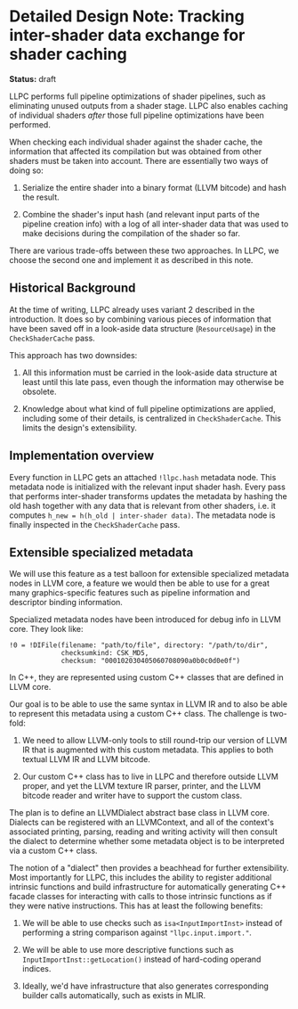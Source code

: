 Detailed Design Note: Tracking inter-shader data exchange for shader caching
============================================================================

**Status:** draft

LLPC performs full pipeline optimizations of shader pipelines, such as eliminating unused outputs from a shader stage.
LLPC also enables caching of individual shaders _after_ those full pipeline optimizations have been performed.

When checking each individual shader against the shader cache, the information that affected its compilation but was
obtained from other shaders must be taken into account. There are essentially two ways of doing so:

  1. Serialize the entire shader into a binary format (LLVM bitcode) and hash the result.

  2. Combine the shader's input hash (and relevant input parts of the pipeline creation info) with a log of all
     inter-shader data that was used to make decisions during the compilation of the shader so far.

There are various trade-offs between these two approaches. In LLPC, we choose the second one and implement it as
described in this note.

Historical Background
---------------------

At the time of writing, LLPC already uses variant 2 described in the introduction. It does so by combining various
pieces of information that have been saved off in a look-aside data structure (`ResourceUsage`) in the
`CheckShaderCache` pass.

This approach has two downsides:

  1. All this information must be carried in the look-aside data structure at least until this late pass, even though
     the information may otherwise be obsolete.

  2. Knowledge about what kind of full pipeline optimizations are applied, including some of their details, is
     centralized in `CheckShaderCache`. This limits the design's extensibility.

Implementation overview
-----------------------

Every function in LLPC gets an attached `!llpc.hash` metadata node.
This metadata node is initialized with the relevant input shader hash.
Every pass that performs inter-shader transforms updates the metadata by hashing the old hash together with any data
that is relevant from other shaders, i.e. it computes `h_new = h(h_old | inter-shader data)`.
The metadata node is finally inspected in the `CheckShaderCache` pass.

Extensible specialized metadata
-------------------------------

We will use this feature as a test balloon for extensible specialized metadata nodes in LLVM core, a feature we would
then be able to use for a great many graphics-specific features such as pipeline information and descriptor binding
information.

Specialized metadata nodes have been introduced for debug info in LLVM core. They look like:
```
!0 = !DIFile(filename: "path/to/file", directory: "/path/to/dir",
             checksumkind: CSK_MD5,
             checksum: "000102030405060708090a0b0c0d0e0f")
```
In C++, they are represented using custom C++ classes that are defined in LLVM core.

Our goal is to be able to use the same syntax in LLVM IR and to also be able to represent this metadata using a custom
C++ class. The challenge is two-fold:

  1. We need to allow LLVM-only tools to still round-trip our version of LLVM IR that is augmented with this
     custom metadata. This applies to both textual LLVM IR and LLVM bitcode.

  2. Our custom C++ class has to live in LLPC and therefore outside LLVM proper, and yet the LLVM texture IR parser,
     printer, and the LLVM bitcode reader and writer have to support the custom class.

The plan is to define an LLVMDialect abstract base class in LLVM core. Dialects can be registered with an LLVMContext,
and all of the context's associated printing, parsing, reading and writing activity will then consult the dialect to
determine whether some metadata object is to be interpreted via a custom C++ class.

The notion of a "dialect" then provides a beachhead for further extensibility. Most importantly for LLPC, this
includes the ability to register additional intrinsic functions and build infrastructure for automatically generating
C++ facade classes for interacting with calls to those intrinsic functions as if they were native instructions.
This has at least the following benefits:

  1. We will be able to use checks such as `isa<InputImportInst>` instead of performing a string comparison
     against `"llpc.input.import."`.

  2. We will be able to use more descriptive functions such as `InputImportInst::getLocation()` instead of
     hard-coding operand indices.

  3. Ideally, we'd have infrastructure that also generates corresponding builder calls automatically, such as exists
     in MLIR.
